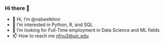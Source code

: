 ### Hi there 👋
- 👋 Hi, I’m @nabeelkhnn
- 👀 I’m interested in Python, R, and SQL
- 🔭 I’m looking for Full-Time employment in Data Science and ML fields
- 📫 How to reach me nfnu3@uic.edu

<!--
**nabeelkhnn/nabeelkhnn** is a ✨ _special_ ✨ repository because its `README.md` (this file) appears on your GitHub profile.

Here are some ideas to get you started:

- 🔭 I’m currently working on ...
- 🌱 I’m currently learning ...
- 👯 I’m looking to collaborate on ...
- 🤔 I’m looking for help with ...
- 💬 Ask me about ...
- 📫 How to reach me: ...
- 😄 Pronouns: ...
- ⚡ Fun fact: ...
-->
